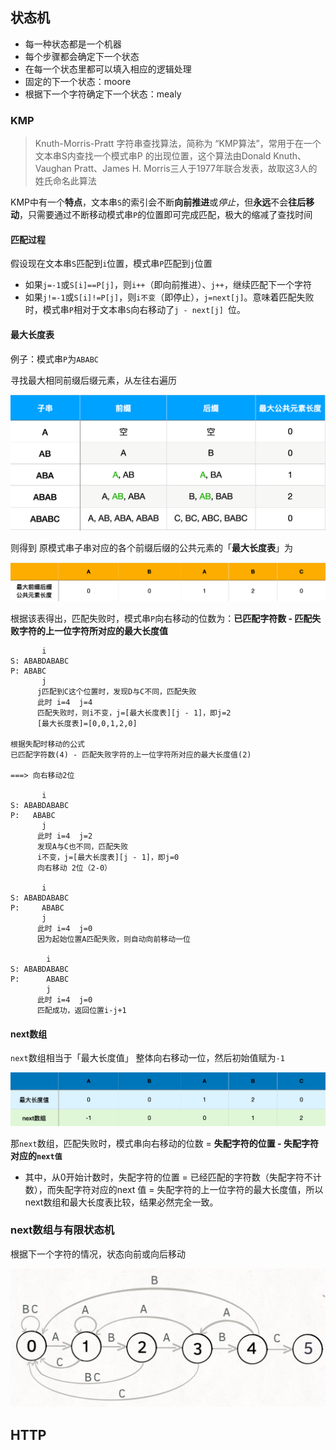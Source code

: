 ## 状态机

- 每一种状态都是一个机器
- 每个步骤都会确定下一个状态
- 在每一个状态里都可以填入相应的逻辑处理
- 固定的下一个状态：moore
- 根据下一个字符确定下一个状态：mealy

### KMP

> Knuth-Morris-Pratt 字符串查找算法，简称为 “KMP算法”，常用于在一个文本串S内查找一个模式串P 的出现位置，这个算法由Donald Knuth、Vaughan Pratt、James H. Morris三人于1977年联合发表，故取这3人的姓氏命名此算法


KMP中有一个**特点**，文本串`S`的索引会不断**向前推进**或*停止*，但**永远**不会**往后移动**，只需要通过不断移动模式串`P`的位置即可完成匹配，极大的缩减了查找时间

#### 匹配过程

假设现在文本串`S`匹配到`i`位置，模式串`P`匹配到`j`位置

- 如果`j=-1`或`S[i]==P[j]`，则`i++`（即向前推进）、`j++`，继续匹配下一个字符
- 如果`j!=-1`或`S[i]!=P[j]`，则`i不变`（即停止），`j=next[j]`。意味着匹配失败时，模式串`P`相对于文本串`S`向右移动了`j - next[j] `位。

#### 最大长度表

例子：模式串`P`为`ABABC`

寻找最大相同前缀后缀元素，从左往右遍历

![最大长度表](./table.png)

则得到 原模式串子串对应的各个前缀后缀的公共元素的「**最大长度表**」为

![对应字符的相同前后缀长度](./table1.png)

根据该表得出，匹配失败时，模式串`P`向右移动的位数为：**已匹配字符数 - 匹配失败字符的上一位字符所对应的最大长度值**

```
       i
S: ABABDABABC
P: ABABC
       j
      j匹配到C这个位置时，发现D与C不同，匹配失败
      此时 i=4  j=4
      匹配失败时，则i不变，j=[最大长度表][j - 1]，即j=2
      [最大长度表]=[0,0,1,2,0]

根据失配时移动的公式
已匹配字符数(4) - 匹配失败字符的上一位字符所对应的最大长度值(2)

===> 向右移动2位

       i
S: ABABDABABC
P:   ABABC
       j
      此时 i=4  j=2
      发现A与C也不同，匹配失败 
      i不变，j=[最大长度表][j - 1]，即j=0
      向右移动 2位（2-0）

       i
S: ABABDABABC
P:     ABABC
       j
      此时 i=4  j=0
      因为起始位置A匹配失败，则自动向前移动一位

        i
S: ABABDABABC
P:      ABABC
        j     
      此时 i=4  j=0
      匹配成功，返回位置i-j+1
```

#### next数组

`next`数组相当于「最大长度值」 整体向右移动一位，然后初始值赋为`-1`

![next](./next.png)

那`next`数组，匹配失败时，模式串向右移动的位数 = **失配字符的位置 - 失配字符对应的`next值`**
  - 其中，从0开始计数时，失配字符的位置 = 已经匹配的字符数（失配字符不计数），而失配字符对应的next 值 = 失配字符的上一位字符的最大长度值，所以next数组和最大长度表比较，结果必然完全一致。


### next数组与有限状态机

根据下一个字符的情况，状态向前或向后移动

![状态机](./state.png)

## HTTP